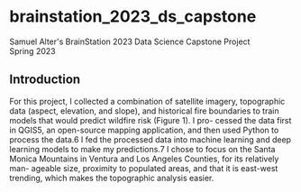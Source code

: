 # brainstation_2023_ds_capstone
Samuel Alter's BrainStation 2023 Data Science Capstone Project  
Spring 2023

## Introduction
For this project, I collected a combination of satellite imagery, topographic data (aspect, elevation, and slope), and historical fire boundaries to train models that would predict wildfire risk (Figure 1). I pro- cessed the data first in QGIS5, an open-source mapping application, and then used Python to process the data.6 I fed the processed data into machine learning and deep learning models to make my predictions.7 I chose to focus on the Santa Monica Mountains in Ventura and Los Angeles Counties, for its relatively man- ageable size, proximity to populated areas, and that it is east-west trending, which makes the topographic analysis easier.
